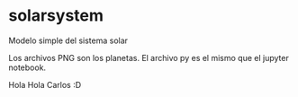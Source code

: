 # solarsystem
Modelo simple del sistema solar


Los archivos PNG son los planetas. El archivo py es el mismo que el jupyter notebook.

Hola Hola Carlos :D
